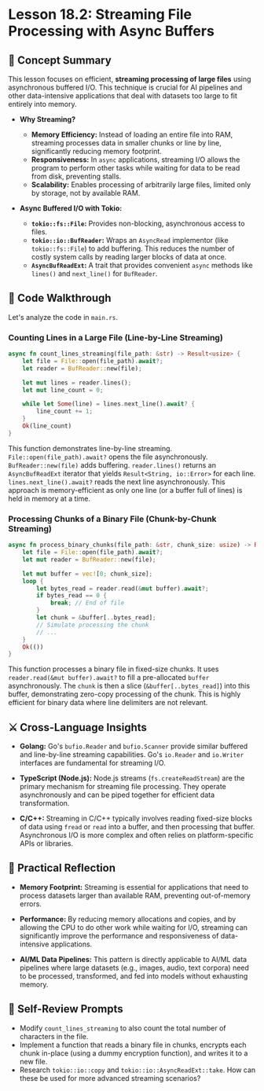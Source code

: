 # Lesson 18.2: Streaming File Processing with Async Buffers

## 🧠 Concept Summary

This lesson focuses on efficient, **streaming processing of large files** using asynchronous buffered I/O. This technique is crucial for AI pipelines and other data-intensive applications that deal with datasets too large to fit entirely into memory.

- **Why Streaming?**
    - **Memory Efficiency:** Instead of loading an entire file into RAM, streaming processes data in smaller chunks or line by line, significantly reducing memory footprint.
    - **Responsiveness:** In `async` applications, streaming I/O allows the program to perform other tasks while waiting for data to be read from disk, preventing stalls.
    - **Scalability:** Enables processing of arbitrarily large files, limited only by storage, not by available RAM.

- **Async Buffered I/O with Tokio:**
    - **`tokio::fs::File`:** Provides non-blocking, asynchronous access to files.
    - **`tokio::io::BufReader`:** Wraps an `AsyncRead` implementor (like `tokio::fs::File`) to add buffering. This reduces the number of costly system calls by reading larger blocks of data at once.
    - **`AsyncBufReadExt`:** A trait that provides convenient `async` methods like `lines()` and `next_line()` for `BufReader`.

## 🧩 Code Walkthrough

Let's analyze the code in `main.rs`.

### Counting Lines in a Large File (Line-by-Line Streaming)

```rust
async fn count_lines_streaming(file_path: &str) -> Result<usize> {
    let file = File::open(file_path).await?;
    let reader = BufReader::new(file);

    let mut lines = reader.lines();
    let mut line_count = 0;

    while let Some(line) = lines.next_line().await? {
        line_count += 1;
    }
    Ok(line_count)
}
```

This function demonstrates line-by-line streaming. `File::open(file_path).await?` opens the file asynchronously. `BufReader::new(file)` adds buffering. `reader.lines()` returns an `AsyncBufReadExt` iterator that yields `Result<String, io::Error>` for each line. `lines.next_line().await?` reads the next line asynchronously. This approach is memory-efficient as only one line (or a buffer full of lines) is held in memory at a time.

### Processing Chunks of a Binary File (Chunk-by-Chunk Streaming)

```rust
async fn process_binary_chunks(file_path: &str, chunk_size: usize) -> Result<()> {
    let file = File::open(file_path).await?;
    let mut reader = BufReader::new(file);

    let mut buffer = vec![0; chunk_size];
    loop {
        let bytes_read = reader.read(&mut buffer).await?;
        if bytes_read == 0 {
            break; // End of file
        }
        let chunk = &buffer[..bytes_read];
        // Simulate processing the chunk
        // ...
    }
    Ok(())
}
```

This function processes a binary file in fixed-size chunks. It uses `reader.read(&mut buffer).await?` to fill a pre-allocated `buffer` asynchronously. The `chunk` is then a slice (`&buffer[..bytes_read]`) into this buffer, demonstrating zero-copy processing of the chunk. This is highly efficient for binary data where line delimiters are not relevant.

## ⚔️ Cross-Language Insights

- **Golang:** Go's `bufio.Reader` and `bufio.Scanner` provide similar buffered and line-by-line streaming capabilities. Go's `io.Reader` and `io.Writer` interfaces are fundamental for streaming I/O.

- **TypeScript (Node.js):** Node.js streams (`fs.createReadStream`) are the primary mechanism for streaming file processing. They operate asynchronously and can be piped together for efficient data transformation.

- **C/C++:** Streaming in C/C++ typically involves reading fixed-size blocks of data using `fread` or `read` into a buffer, and then processing that buffer. Asynchronous I/O is more complex and often relies on platform-specific APIs or libraries.

## 🚀 Practical Reflection

- **Memory Footprint:** Streaming is essential for applications that need to process datasets larger than available RAM, preventing out-of-memory errors.

- **Performance:** By reducing memory allocations and copies, and by allowing the CPU to do other work while waiting for I/O, streaming can significantly improve the performance and responsiveness of data-intensive applications.

- **AI/ML Data Pipelines:** This pattern is directly applicable to AI/ML data pipelines where large datasets (e.g., images, audio, text corpora) need to be processed, transformed, and fed into models without exhausting memory.

## 🧩 Self-Review Prompts

- Modify `count_lines_streaming` to also count the total number of characters in the file.
- Implement a function that reads a binary file in chunks, encrypts each chunk in-place (using a dummy encryption function), and writes it to a new file.
- Research `tokio::io::copy` and `tokio::io::AsyncReadExt::take`. How can these be used for more advanced streaming scenarios?
